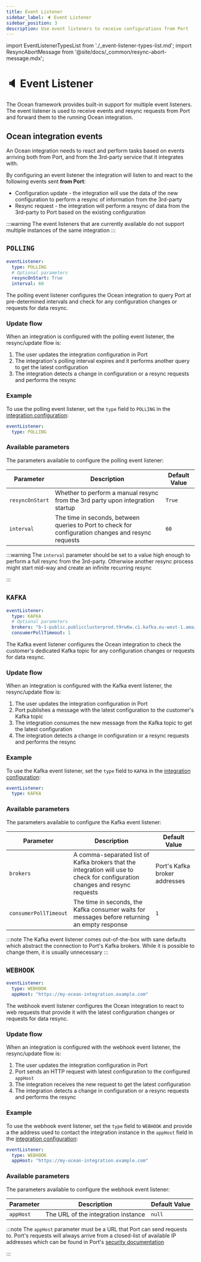 ```yaml
---
title: Event Listener
sidebar_label: 🔈 Event Listener
sidebar_position: 3
description: Use event listeners to receive configurations from Port
---
```


import EventListenerTypesList from './\_event-listener-types-list.md';
import ResyncAbortMessage from '@site/docs/_common/resync-abort-message.mdx';

# 🔈 Event Listener

The Ocean framework provides built-in support for multiple event listeners. The event listener is used to receive events and resync requests from Port and forward them to the running Ocean integration.

## Ocean integration events

An Ocean integration needs to react and perform tasks based on events arriving both from Port, and from the 3rd-party service that it integrates with.

By configuring an event listener the integration will listen to and react to the following events sent **from Port**:

- Configuration update - the integration will use the data of the new configuration to perform a resync of information from the 3rd-party
- Resync request - the integration will perform a resync of data from the 3rd-party to Port based on the existing configuration

<EventListenerTypesList />

:::warning
The event listeners that are currently available do not support multiple instances of the same integration
:::

<ResyncAbortMessage />

## `POLLING`

```yaml showLineNumbers
eventListener:
  type: POLLING
  # Optional parameters
  resyncOnStart: True
  interval: 60
```

The polling event listener configures the Ocean integration to query Port at pre-determined intervals and check for any configuration changes or requests for data resync.

### Update flow

When an integration is configured with the polling event listener, the resync/update flow is:

1. The user updates the integration configuration in Port
2. The integration's polling interval expires and it performs another query to get the latest configuration
3. The integration detects a change in configuration or a resync requests and performs the resync

### Example

To use the polling event listener, set the `type` field to `POLLING` in the [integration configuration](../../develop-an-integration/integration-configuration.md):

```yaml showLineNumbers
eventListener:
  type: POLLING
```

### Available parameters

The parameters available to configure the polling event listener:

| Parameter       | Description                                                                                         | Default Value |
| --------------- | --------------------------------------------------------------------------------------------------- | ------------- |
| `resyncOnStart` | Whether to perform a manual resync from the 3rd party upon integration startup                      | `True`        |
| `interval`      | The time in seconds, between queries to Port to check for configuration changes and resync requests | `60`          |

:::warning
The `interval` parameter should be set to a value high enough to perform a full resync from the 3rd-party. Otherwise another resync process might start mid-way and create an infinite recurring resync

:::

## `KAFKA`

```yaml showLineNumbers
eventListener:
  type: KAFKA
  # Optional parameters
  brokers: "b-1-public.publicclusterprod.t9rw6w.c1.kafka.eu-west-1.amazonaws.com:9196"
  consumerPollTimeout: 1
```

The Kafka event listener configures the Ocean integration to check the customer's dedicated Kafka topic for any configuration changes or requests for data resync.

### Update flow

When an integration is configured with the Kafka event listener, the resync/update flow is:

1. The user updates the integration configuration in Port
2. Port publishes a message with the latest configuration to the customer's Kafka topic
3. The integration consumes the new message from the Kafka topic to get the latest configuration
4. The integration detects a change in configuration or a resync requests and performs the resync

### Example

To use the Kafka event listener, set the `type` field to `KAFKA` in the [integration configuration](../../develop-an-integration/integration-configuration.md):

```yaml showLineNumbers
eventListener:
  type: KAFKA
```

### Available parameters

The parameters available to configure the Kafka event listener:

| Parameter             | Description                                                                                                                  | Default Value                 |
| --------------------- | ---------------------------------------------------------------------------------------------------------------------------- | ----------------------------- |
| `brokers`             | A comma-separated list of Kafka brokers that the integration will use to check for configuration changes and resync requests | Port's Kafka broker addresses |
| `consumerPollTimeout` | The time in seconds, the Kafka consumer waits for messages before returning an empty response                                | `1`                           |

:::note
The Kafka event listener comes out-of-the-box with sane defaults which abstract the connection to Port's Kafka brokers. While it is possible to change them, it is usually unnecessary
:::

## `WEBHOOK`

```yaml showLineNumbers
eventListener:
  type: WEBHOOK
  appHost: "https://my-ocean-integration.example.com"
```

The webhook event listener configures the Ocean integration to react to web requests that provide it with the latest configuration changes or requests for data resync.

### Update flow

When an integration is configured with the webhook event listener, the resync/update flow is:

1. The user updates the integration configuration in Port
2. Port sends an HTTP request with latest configuration to the configured `appHost`
3. The integration receives the new request to get the latest configuration
4. The integration detects a change in configuration or a resync requests and performs the resync

### Example

To use the webhook event listener, set the `type` field to `WEBHOOK` and provide a the address used to contact the integration instance in the `appHost` field in the [integration configuration](../../develop-an-integration/integration-configuration.md):

```yaml showLineNumbers
eventListener:
  type: WEBHOOK
  appHost: "https://my-ocean-integration.example.com"
```

### Available parameters

The parameters available to configure the webhook event listener:

| Parameter | Description                         | Default Value |
| --------- | ----------------------------------- | ------------- |
| `appHost` | The URL of the integration instance | `null`        |

:::note
The `appHost` parameter must be a URL that Port can send requests to. Port's requests will always arrive from a closed-list of available IP addresses which can be found in Port's [security documentation](https://docs.getport.io/create-self-service-experiences/security/)

:::
